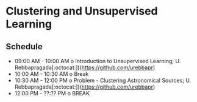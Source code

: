 # Clustering and Unsupervised Learning

## Schedule

 * 09:00 AM - 10:00 AM  o Introduction to Unsupervised Learning; U. Rebbapragada[:octocat:])(https://github.com/urebbapr)
 * 10:00 AM - 10:30 AM  o  Break
 * 10:30 AM - 12:00 PM  o  Problem - Clustering Astronomical Sources; U. Rebbapragada[:octocat:])(https://github.com/urebbapr)
 * 12:00 PM - ??:?? PM  o  BREAK
